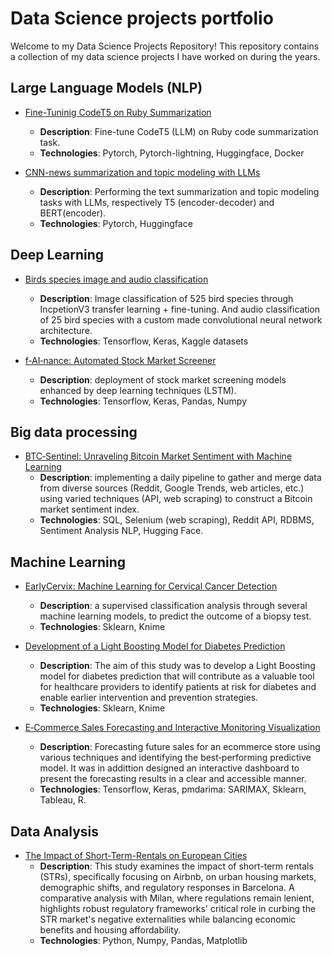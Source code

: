 # Data Science projects portfolio
Welcome to my Data Science Projects Repository! This repository contains a collection of my data science projects I have worked on during the years.

## Large Language Models (NLP)

- [Fine-Tuninig CodeT5 on Ruby Summarization](https://github.com/fabiosalern/portfolio/tree/main/CodeT5-summarization)
    - **Description**: Fine-tune CodeT5 (LLM) on Ruby code summarization task. 
    - **Technologies**: Pytorch, Pytorch-lightning, Huggingface, Docker

- [CNN-news summarization and topic modeling with LLMs](https://github.com/fabiosalern/portfolio/tree/main/CNN-summarization-topicmodeling)
    - **Description**: Performing the text summarization and topic modeling tasks with LLMs, respectively T5 (encoder-decoder) and BERT(encoder). 
    - **Technologies**: Pytorch, Huggingface


## Deep Learning 
- [Birds species image and audio classification](https://github.com/fabiosalern/portfolio/tree/main/Birds_signals_submission)
    - **Description**: Image classification of 525 bird species through IncpetionV3 transfer learning + fine-tuning. And audio classification of 25 bird species with a custom made convolutional neural network architecture. 
    -  **Technologies**: Tensorflow, Keras, Kaggle datasets

- [f‑AI‑nance: Automated Stock Market Screener](https://github.com/fabiosalern/portfolio/tree/main/Automated%20Stock%20Market%20Screener)
    - **Description**: deployment of stock market screening models enhanced by deep learning techniques (LSTM).
    -  **Technologies**: Tensorflow, Keras, Pandas, Numpy

## Big data processing
- [BTC‑Sentinel: Unraveling Bitcoin Market Sentiment with Machine Learning](https://github.com/fabiosalern/portfolio/tree/main/BTC-sentinel)
    - **Description**: implementing a daily pipeline to gather and merge data from diverse sources (Reddit, Google Trends, web articles, etc.) using varied techniques (API, web scraping) to construct a Bitcoin market sentiment index.
    - **Technologies**: SQL, Selenium (web scraping), Reddit API, RDBMS, Sentiment Analysis NLP, Hugging Face.

## Machine Learning

- [EarlyCervix: Machine Learning for Cervical Cancer Detection](https://github.com/fabiosalern/portfolio/tree/main/EarlyCervix)
    - **Description**: a supervised classification analysis through several machine learning models, to predict the outcome of a biopsy test.
    - **Technologies**: Sklearn, Knime

- [Development of a Light Boosting Model for Diabetes Prediction](https://github.com/fabiosalern/portfolio/tree/main/EarlyDiabetes)

    - **Description**: The aim of this study was to develop a Light Boosting model for diabetes prediction that will contribute as a valuable tool for healthcare providers to identify patients at risk for diabetes and enable earlier intervention and prevention strategies. 
    - **Technologies**: Sklearn, Knime

- [E‑Commerce Sales Forecasting and Interactive Monitoring Visualization](https://github.com/fabiosalern/portfolio/tree/main/E-commerce%20Sales%20Forecasting)

    - **Description**: Forecasting future sales for an ecommerce store using various techniques and identifying the best‑performing predictive model. It was in addittion designed an interactive dashboard to present the forecasting results in a clear and accessible manner.
    - **Technologies**: Tensorflow, Keras, pmdarima: SARIMAX, Sklearn, Tableau, R.

## Data Analysis

- [The Impact of Short-Term-Rentals on European Cities ](https://github.com/DanielColombaro/Smart-Cities/tree/main)
  - **Description**: This study examines the impact of short-term rentals (STRs), specifically focusing on Airbnb, on urban housing markets, demographic shifts, and regulatory responses in Barcelona. A comparative analysis with Milan, where regulations remain lenient, highlights robust regulatory frameworks' critical role in curbing the STR market's negative externalities while balancing economic benefits and housing affordability.
  - **Technologies**: Python, Numpy, Pandas, Matplotlib
